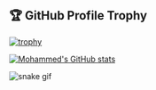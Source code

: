 ## 🏆 GitHub Profile Trophy

[![trophy](https://github-profile-trophy.vercel.app/?username=Mohamad-Farhan&theme=algolia)](https://github.com/Mohamad-Farhan)

[![Mohammed's GitHub stats](https://github-readme-stats.vercel.app/api?username=Mohamad-Farhan&no-bg=true&count_private=true&show_icons=true&theme=algolia)](https://github.com/Mohamad-Farhan)

![snake gif](https://raw.githubusercontent.com/ai/ai/output/github-contribution-grid-snake.svg)

